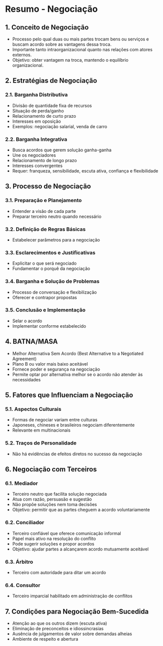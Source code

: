# Resumo - Negociação

## 1. Conceito de Negociação
- Processo pelo qual duas ou mais partes trocam bens ou serviços e buscam acordo sobre as vantagens dessa troca.
- Importante tanto intraorganizacional quanto nas relações com atores externos.
- Objetivo: obter vantagem na troca, mantendo o equilíbrio organizacional.

## 2. Estratégias de Negociação

### 2.1. Barganha Distributiva
- Divisão de quantidade fixa de recursos
- Situação de perda/ganho
- Relacionamento de curto prazo
- Interesses em oposição
- Exemplos: negociação salarial, venda de carro

### 2.2. Barganha Integrativa
- Busca acordos que gerem solução ganha-ganha
- Une os negociadores
- Relacionamento de longo prazo
- Interesses convergentes
- Requer: franqueza, sensibilidade, escuta ativa, confiança e flexibilidade

## 3. Processo de Negociação

### 3.1. Preparação e Planejamento
- Entender a visão de cada parte
- Preparar terceiro neutro quando necessário

### 3.2. Definição de Regras Básicas
- Estabelecer parâmetros para a negociação

### 3.3. Esclarecimentos e Justificativas
- Explicitar o que será negociado
- Fundamentar o porquê da negociação

### 3.4. Barganha e Solução de Problemas
- Processo de conversação e flexibilização
- Oferecer e contrapor propostas

### 3.5. Conclusão e Implementação
- Selar o acordo
- Implementar conforme estabelecido

## 4. BATNA/MASA
- Melhor Alternativa Sem Acordo (Best Alternative to a Negotiated Agreement)
- Plano B ou valor mais baixo aceitável
- Fornece poder e segurança na negociação
- Permite optar por alternativa melhor se o acordo não atender às necessidades

## 5. Fatores que Influenciam a Negociação

### 5.1. Aspectos Culturais
- Formas de negociar variam entre culturas
- Japoneses, chineses e brasileiros negociam diferentemente
- Relevante em multinacionais

### 5.2. Traços de Personalidade
- Não há evidências de efeitos diretos no sucesso da negociação

## 6. Negociação com Terceiros

### 6.1. Mediador
- Terceiro neutro que facilita solução negociada
- Atua com razão, persuasão e sugestão
- Não propõe soluções nem toma decisões
- Objetivo: permitir que as partes cheguem a acordo voluntariamente

### 6.2. Conciliador
- Terceiro confiável que oferece comunicação informal
- Papel mais ativo na resolução do conflito
- Pode sugerir soluções e propor acordos
- Objetivo: ajudar partes a alcançarem acordo mutuamente aceitável

### 6.3. Árbitro
- Terceiro com autoridade para ditar um acordo

### 6.4. Consultor
- Terceiro imparcial habilitado em administração de conflitos

## 7. Condições para Negociação Bem-Sucedida
- Atenção ao que os outros dizem (escuta ativa)
- Eliminação de preconceitos e idiossincrasias
- Ausência de julgamentos de valor sobre demandas alheias
- Ambiente de respeito e abertura